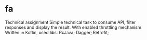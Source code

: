 # fa
Technical assignment
Simple technical task to consume API, filter responses and display the result. With enabled throttling mechanism. 
Written in Kotlin, used libs: 
RxJava;
Dagger;
Retrofit;
